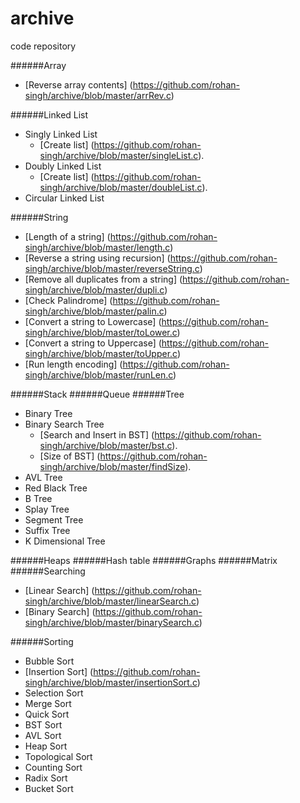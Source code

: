# archive
code repository

######Array
- [Reverse array contents] (https://github.com/rohan-singh/archive/blob/master/arrRev.c)

######Linked List
- Singly Linked List
  - [Create list] (https://github.com/rohan-singh/archive/blob/master/singleList.c).
- Doubly Linked List
  - [Create list] (https://github.com/rohan-singh/archive/blob/master/doubleList.c).
- Circular Linked List

######String
- [Length of a string] (https://github.com/rohan-singh/archive/blob/master/length.c)
- [Reverse a string using recursion] (https://github.com/rohan-singh/archive/blob/master/reverseString.c)
- [Remove all duplicates from a string] (https://github.com/rohan-singh/archive/blob/master/dupli.c)
- [Check Palindrome] (https://github.com/rohan-singh/archive/blob/master/palin.c)
- [Convert a string to Lowercase] (https://github.com/rohan-singh/archive/blob/master/toLower.c)
- [Convert a string to Uppercase] (https://github.com/rohan-singh/archive/blob/master/toUpper.c)
- [Run length encoding] (https://github.com/rohan-singh/archive/blob/master/runLen.c)

######Stack
######Queue
######Tree
- Binary Tree
- Binary Search Tree
  - [Search and Insert in BST] (https://github.com/rohan-singh/archive/blob/master/bst.c).
  - [Size of BST] (https://github.com/rohan-singh/archive/blob/master/findSize).
- AVL Tree
- Red Black Tree
- B Tree
- Splay Tree
- Segment Tree
- Suffix Tree
- K Dimensional Tree

######Heaps
######Hash table
######Graphs
######Matrix
######Searching
- [Linear Search] (https://github.com/rohan-singh/archive/blob/master/linearSearch.c)
- [Binary Search] (https://github.com/rohan-singh/archive/blob/master/binarySearch.c)

######Sorting
- Bubble Sort
- [Insertion Sort] (https://github.com/rohan-singh/archive/blob/master/insertionSort.c)
- Selection Sort
- Merge Sort
- Quick Sort
- BST Sort
- AVL Sort
- Heap Sort
- Topological Sort
- Counting Sort
- Radix Sort
- Bucket Sort
